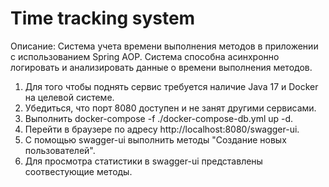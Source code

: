 # Time tracking system

Описание:
Система учета времени выполнения методов в приложении с использованием Spring AOP. Система способна асинхронно логировать и анализировать данные о времени выполнения методов.

1. Для того чтобы поднять сервис требуется наличие Java 17 и Docker на целевой системе.
2. Убедиться, что порт 8080 доступен и не занят другими сервисами.
3. Выполнить docker-compose -f ./docker-compose-db.yml up -d.
4. Перейти в браузере по адресу http://localhost:8080/swagger-ui.
5. С помощью swagger-ui выполнить методы "Создание новых пользователей".
6. Для просмотра статистики в swagger-ui представлены соотвестующие методы.



